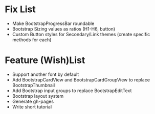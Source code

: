 Fix List
=============

* Make BootstrapProgressBar roundable
* Bootstrap Sizing values as ratios (H1-H6, button)
* Custom Button styles for Secondary/Link themes (create specific methods for each)

Feature (Wish)List
=============

* Support another font by default
* Add BootstrapCardView and BootstrapCardGroupView to replace BootstrapThumbnail
* Add Bootstrap input groups to replace BootstrapEditText
* Bootstrap layout system
* Generate gh-pages
* Write short tutorial

